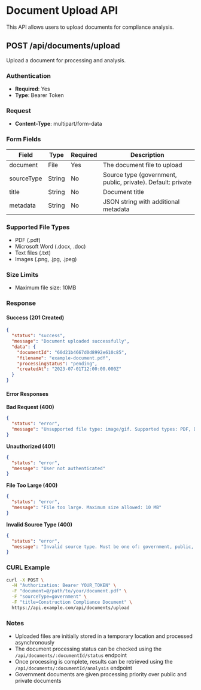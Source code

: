 # Document Upload API

This API allows users to upload documents for compliance analysis.

## POST /api/documents/upload

Upload a document for processing and analysis.

### Authentication

- **Required**: Yes
- **Type**: Bearer Token

### Request

- **Content-Type**: multipart/form-data

### Form Fields

| Field       | Type   | Required | Description                                                |
|-------------|--------|----------|------------------------------------------------------------|
| document    | File   | Yes      | The document file to upload                                |
| sourceType  | String | No       | Source type (government, public, private). Default: private |
| title       | String | No       | Document title                                             |
| metadata    | String | No       | JSON string with additional metadata                       |

### Supported File Types

- PDF (.pdf)
- Microsoft Word (.docx, .doc)
- Text files (.txt)
- Images (.png, .jpg, .jpeg)

### Size Limits

- Maximum file size: 10MB

### Response

#### Success (201 Created)

```json
{
  "status": "success",
  "message": "Document uploaded successfully",
  "data": {
    "documentId": "60d21b4667d0d8992e610c85",
    "filename": "example-document.pdf",
    "processingStatus": "pending",
    "createdAt": "2023-07-01T12:00:00.000Z"
  }
}
```

#### Error Responses

**Bad Request (400)**

```json
{
  "status": "error",
  "message": "Unsupported file type: image/gif. Supported types: PDF, DOCX, DOC, TXT, PNG, JPG/JPEG"
}
```

**Unauthorized (401)**

```json
{
  "status": "error",
  "message": "User not authenticated"
}
```

**File Too Large (400)**

```json
{
  "status": "error",
  "message": "File too large. Maximum size allowed: 10 MB"
}
```

**Invalid Source Type (400)**

```json
{
  "status": "error",
  "message": "Invalid source type. Must be one of: government, public, private"
}
```

### CURL Example

```bash
curl -X POST \
  -H "Authorization: Bearer YOUR_TOKEN" \
  -F "document=@/path/to/your/document.pdf" \
  -F "sourceType=government" \
  -F "title=Construction Compliance Document" \
  https://api.example.com/api/documents/upload
```

### Notes

- Uploaded files are initially stored in a temporary location and processed asynchronously
- The document processing status can be checked using the `/api/documents/:documentId/status` endpoint
- Once processing is complete, results can be retrieved using the `/api/documents/:documentId/analysis` endpoint
- Government documents are given processing priority over public and private documents 